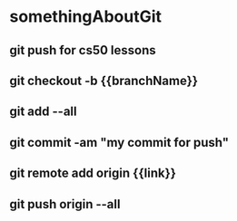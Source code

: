 # somethingAboutGit

## git push for cs50 lessons
##  git checkout -b {{branchName}}
## git add --all
## git commit -am "my commit for push"
##  git remote add origin {{link}}
## git push origin --all
